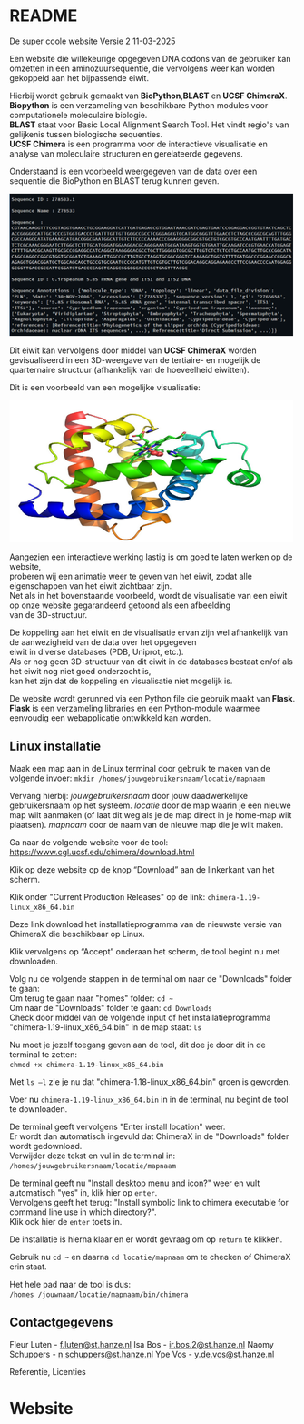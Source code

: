# README
  
De super coole website
Versie 2
11-03-2025
  
Een website die willekeurige opgegeven DNA codons van de gebruiker kan omzetten in een
aminozuursequentie, die vervolgens weer kan worden gekoppeld aan het bijpassende eiwit.
  
Hierbij wordt gebruik gemaakt van **BioPython**,**BLAST** en **UCSF ChimeraX**.  
**Biopython** is een verzameling van beschikbare Python modules voor computationele moleculaire biologie.  
**BLAST** staat voor Basic Local Alignment Search Tool. Het vindt regio's van gelijkenis tussen biologische sequenties.  
**UCSF Chimera** is een programma voor de interactieve visualisatie en analyse van moleculaire structuren en gerelateerde gegevens.  
  
Onderstaand is een voorbeeld weergegeven van de data over een sequentie die BioPython en BLAST terug kunnen geven.  
  
<img src="static/biopython_voorbeeld.png" alt="biopython en blast output" width="500" height="250">
  
Dit eiwit kan vervolgens door middel van **UCSF ChimeraX** worden gevisualiseerd in een 3D-weergave van de tertiaire- en mogelijk de  quarternaire structuur (afhankelijk van de hoeveelheid eiwitten).  
  
Dit is een voorbeeld van een mogelijke visualisatie:  
  
<img src="static/chimera_voorbeeld.png" alt="chimera output" width="500" height="250">
  
Aangezien een interactieve werking lastig is om goed te laten werken op de website,  
proberen wij een animatie weer te geven van het eiwit, zodat alle eigenschappen van het eiwit zichtbaar zijn.  
Net als in het bovenstaande voorbeeld, wordt de visualisatie van een eiwit op onze website gegarandeerd getoond als een afbeelding  
van de 3D-structuur.  
  
De koppeling aan het eiwit en de visualisatie ervan zijn wel afhankelijk van de aanwezigheid van de data over het opgegeven  
eiwit in diverse databases (PDB, Uniprot, etc.).  
Als er nog geen 3D-structuur van dit eiwit in de databases bestaat en/of als het eiwit nog niet goed onderzocht is,  
kan het zijn dat de koppeling en visualisatie niet mogelijk is.  
  
De website wordt gerunned via een Python file die gebruik maakt van **Flask**.  
**Flask** is een verzameling libraries en een Python-module waarmee eenvoudig een webapplicatie ontwikkeld kan worden.    
  
## Linux installatie
  
Maak een map aan in de Linux terminal door gebruik te maken van de volgende invoer:
`mkdir /homes/jouwgebruikersnaam/locatie/mapnaam`  

Vervang hierbij:
*jouwgebruikersnaam* door jouw daadwerkelijke gebruikersnaam op het systeem.
*locatie* door de map waarin je een nieuwe map wilt aanmaken (of laat dit weg als je de map direct in je home-map wilt plaatsen).
*mapnaam* door de naam van de nieuwe map die je wilt maken. 
  
Ga naar de volgende website voor de tool: https://www.cgl.ucsf.edu/chimera/download.html
  
Klik op deze website op de knop “Download” aan de linkerkant van het scherm.
  
Klik onder "Current Production Releases" op de link: `chimera-1.19-linux_x86_64.bin`
  
Deze link download het installatieprogramma van de nieuwste versie van ChimeraX die beschikbaar op Linux.
  
Klik vervolgens op “Accept” onderaan het scherm, de tool begint nu met downloaden.
  
Volg nu de volgende stappen in de terminal om naar de "Downloads" folder te gaan:  
Om terug te gaan naar "homes" folder: `cd ~`  
Om naar de "Downloads" folder te gaan: `cd Downloads`  
Check door middel van de volgende input of het installatieprogramma "chimera-1.19-linux_x86_64.bin" in de map staat: `ls`  
    
Nu moet je jezelf toegang geven aan de tool, dit doe je door dit in de terminal te zetten:  
`chmod +x chimera-1.19-linux_x86_64.bin`  
    
Met `ls –l` zie je nu dat "chimera-1.18-linux_x86_64.bin" groen is geworden.  
    
Voer nu `chimera-1.19-linux_x86_64.bin` in in de terminal, nu begint de tool te downloaden.  
  
De terminal geeft vervolgens "Enter install location" weer.  
Er wordt dan automatisch ingevuld dat ChimeraX in de "Downloads" folder wordt gedownload.  
Verwijder deze tekst en vul in de terminal in: `/homes/jouwgebruikersnaam/locatie/mapnaam`  
  
De terminal geeft nu "Install desktop menu and icon?" weer en vult automatisch "yes" in, klik hier op `enter`.  
Vervolgens geeft het terug: "Install symbolic link to chimera executable for command line use in which directory?".  
Klik ook hier de `enter` toets in.  
  
De installatie is hierna klaar en er wordt gevraag om op `return` te klikken.  
  
Gebruik nu `cd ~` en daarna `cd locatie/mapnaam` om te checken of ChimeraX erin staat.  
  
Het hele pad naar de tool is dus:  
`/homes /jouwnaam/locatie/mapnaam/bin/chimera`  

## Contactgegevens
  
Fleur Luten - f.luten@st.hanze.nl
Isa Bos - ir.bos.2@st.hanze.nl
Naomy Schuppers - n.schuppers@st.hanze.nl
Ype Vos - y.de.vos@st.hanze.nl

Referentie, Licenties


# Website
